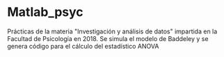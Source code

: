 # Matlab_psyc

Prácticas de la materia "Investigación y análisis de datos" impartida en la Facultad de Psicología en 2018. Se simula el modelo de Baddeley y se genera código para el cálculo del estadístico ANOVA
